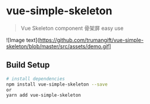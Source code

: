 # vue-simple-skeleton

> Vue Skeleton component 骨架屏 easy use 

![Image text](https://github.com/trumangift/vue-simple-skeleton/blob/master/src/assets/demo.gif]
## Build Setup

``` bash
# install dependencies
npm install vue-simple-skeleton --save 
or
yarn add vue-simple-skeleton

```
